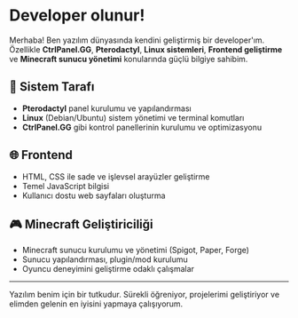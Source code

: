 # Developer olunur!

Merhaba! Ben yazılım dünyasında kendini geliştirmiş bir developer'ım. Özellikle **CtrlPanel.GG**, **Pterodactyl**, **Linux sistemleri**, **Frontend geliştirme** ve **Minecraft sunucu yönetimi** konularında güçlü bilgiye sahibim.

## 🔧 Sistem Tarafı
- **Pterodactyl** panel kurulumu ve yapılandırması  
- **Linux** (Debian/Ubuntu) sistem yönetimi ve terminal komutları  
- **CtrlPanel.GG** gibi kontrol panellerinin kurulumu ve optimizasyonu  

## 🌐 Frontend
- HTML, CSS ile sade ve işlevsel arayüzler geliştirme  
- Temel JavaScript bilgisi  
- Kullanıcı dostu web sayfaları oluşturma  

## 🎮 Minecraft Geliştiriciliği
- Minecraft sunucu kurulumu ve yönetimi (Spigot, Paper, Forge)  
- Sunucu yapılandırması, plugin/mod kurulumu  
- Oyuncu deneyimini geliştirme odaklı çalışmalar  

---

Yazılım benim için bir tutkudur. Sürekli öğreniyor, projelerimi geliştiriyor ve elimden gelenin en iyisini yapmaya çalışıyorum.
